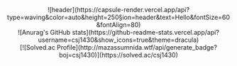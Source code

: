 <div align=center>
![header](https://capsule-render.vercel.app/api?type=waving&color=auto&height=250&section=header&text=Hello&fontSize=60&fontAlign=80) <br>
![Anurag's GitHub stats](https://github-readme-stats.vercel.app/api?username=csj1430&show_icons=true&theme=dracula)<br>
[![Solved.ac Profile](http://mazassumnida.wtf/api/generate_badge?boj=csj1430)](https://solved.ac/csj1430)
</div>
